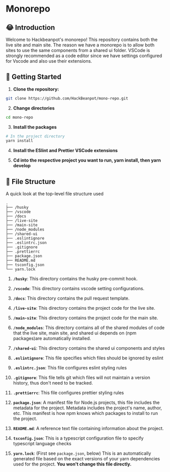 # Monorepo

## :joy: Introduction

Welcome to Hackbeanpot's monorepo! This repository contains both the live site and main site. The reason we have a monorepo is to allow both sites to use the same components from a shared ui folder. VSCode is strongly recommended as a code editor since we have settings configured for Vscode and also use their extensions.

## :zany_face: Getting Started

1. **Clone the repository:**

```bash
git clone https://github.com/HackBeanpot/mono-repo.git
```

2. **Change directories**

```bash
cd mono-repo
```

3. **Install the packages**

```bash
# In the project directory
yarn install
```

4. **Install the ESlint and Prettier VSCode extensions**

5. **Cd into the respective project you want to run, yarn install, then yarn develop**

## :file_folder: File Structure

A quick look at the top-level file structure used

    .
    ├── /husky
    ├── /vscode
    ├── /docs
    ├── /live-site
    ├── /main-site
    ├── /node_modules
    ├── /shared-ui
    ├── .eslintignore
    ├── .eslintrc.json
    ├── .gitignore
    ├── .prettierrc
    ├── package.json
    ├── README.md
    ├── tsconfig.json
    └── yarn.lock

1.  **`/husky`**: This directory contains the husky pre-commit hook.

2.  **`/vscode`**: This directory contains vscode setting configurations.

3.  **`/docs`**: This directory contains the pull request template.

4.  **`/live-site`**: This directory contains the project code for the live site.

5.  **`/main-site`**: This directory contains the project code for the main site.

6.  **`/node_modules`**: This directory contains all of the shared modules of code that the live site, main site, and shared ui depends on (npm packages)are automatically installed.

7.  **`/shared-ui`**: This directory contains the shared ui components and styles

8.  **`.eslintignore`**: This file specifies which files should be ignored by eslint

9.  **`.eslintrc.json`**: This file configures eslint styling rules

10. **`.gitignore`**: This file tells git which files will not maintain a version history, thus don't need to be tracked.

11. **`.prettierrc`**: This file configures prettier styling rules

12. **`package.json`**: A manifest file for Node.js projects, this file includes the metadata for the project. Metadata includes the project's name, author, etc. This manifest is how npm knows which packages to install to run the project.

13. **`README.md`**: A reference text file containing information about the project.

14. **`tsconfig.json`**: This is a typescript configuration file to specify typescript language checks

15. **`yarn.lock`**: (First see `package.json`, below) This is an automatically generated file based on the exact versions of your yarn dependencies used for the project. **You won't change this file directly.**
